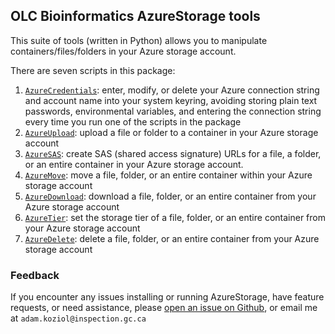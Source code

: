 ## OLC Bioinformatics AzureStorage tools

This suite of tools (written in Python) allows you to manipulate containers/files/folders in your Azure storage account.

There are seven scripts in this package:

1. [`AzureCredentials`](credentials.md): enter, modify, or delete your Azure connection string and account name into your system keyring, avoiding storing plain text passwords, environmental variables, and entering the connection string every time you run one of the scripts in the package
2. [`AzureUpload`](upload.md): upload a file or folder to a container in your Azure storage account
3. [`AzureSAS`](sas_url.md): create SAS (shared access signature) URLs for a file, a folder, or an entire container in your Azure storage account.
4. [`AzureMove`](move.md): move a file, folder, or an entire container within your Azure storage account
5. [`AzureDownload`](download.md): download a file, folder, or an entire container from your Azure storage account
6. [`AzureTier`](set_tier.md): set the storage tier of a file, folder, or an entire container from your Azure storage account
7. [`AzureDelete`](delete.md): delete a file, folder, or an entire container from your Azure storage account

### Feedback

If you encounter any issues installing or running AzureStorage, have feature requests, or need assistance, please [open an issue on Github](https://github.com/OLC-LOC-Bioinformatics/AzureStorage/issues/new/choose), or email me at `adam.koziol@inspection.gc.ca`  